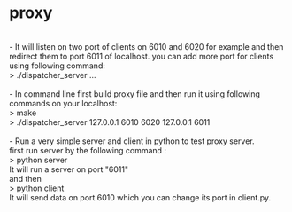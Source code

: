 # proxy
<br />
- It will listen on two port of clients on 6010 and 6020 for example and then redirect them to port 6011 of localhost. you can add more port for clients 		using following command:<br />
			> ./dispatcher_server <local host ip> <local port1> <local port2> ... <local portN> <forward host ip> <forward port><br />

<br />
- In command line first build proxy file and then run it using following commands on your localhost:<br />
			> make<br />
			> ./dispatcher_server 127.0.0.1 6010 6020 127.0.0.1 6011<br />
<br />
- Run a very simple server and client in python to test proxy server.<br />
	first run server by the following command :<br />
			> python server<br />
	It will run a server on port "6011"<br />
	and then <br />
			> python client<br />
	It will send data on port 6010 which you can change its port in client.py.<br />
